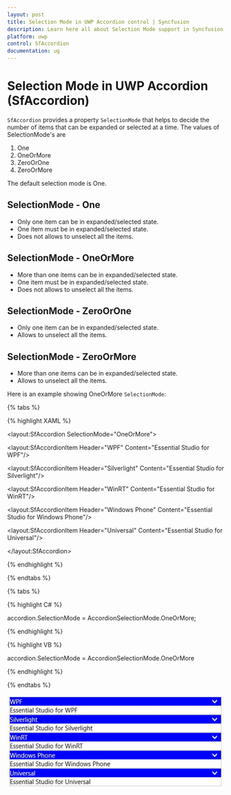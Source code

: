 ```yaml
---
layout: post
title: Selection Mode in UWP Accordion control | Syncfusion
description: Learn here all about Selection Mode support in Syncfusion UWP Accordion (SfAccordion) control and more.
platform: uwp
control: SfAccordion
documentation: ug
---
```


# Selection Mode in UWP Accordion (SfAccordion)

`SfAccordion` provides a property `SelectionMode` that helps to decide the number of items that can be expanded or selected at a time. The values of SelectionMode's are

1. One
2. OneOrMore
3. ZeroOrOne
4. ZeroOrMore

The default selection mode is One. 

## SelectionMode - One

* Only one item can be in expanded/selected state.
* One item must be in expanded/selected state.
* Does not allows to unselect all the items. 

## SelectionMode - OneOrMore

* More than one items can be in expanded/selected state. 
* One item must be in expanded/selected state.
* Does not allows to unselect all the items. 

## SelectionMode - ZeroOrOne

* Only one item can be in expanded/selected state.
* Allows to unselect all the items. 

## SelectionMode - ZeroOrMore

* More than one items can be in expanded/selected state.
* Allows to unselect all the items. 

Here is an example showing OneOrMore `SelectionMode`:

{% tabs %}

{% highlight XAML %}

<layout:SfAccordion SelectionMode="OneOrMore">

<layout:SfAccordionItem Header="WPF" Content="Essential Studio for WPF"/>

<layout:SfAccordionItem Header="Silverlight" Content="Essential Studio for Silverlight"/>

<layout:SfAccordionItem Header="WinRT" Content="Essential Studio for WinRT"/>

<layout:SfAccordionItem Header="Windows Phone" Content="Essential Studio for Windows Phone"/>

<layout:SfAccordionItem Header="Universal" Content="Essential Studio for Universal"/>

</layout:SfAccordion>

{% endhighlight %}

{% endtabs %}

{% tabs %}

{% highlight C# %}

accordion.SelectionMode = AccordionSelectionMode.OneOrMore;

{% endhighlight %}

{% highlight VB %}

accordion.SelectionMode = AccordionSelectionMode.OneOrMore

{% endhighlight %}

{% endtabs %}

![Selection-Mode-img1](Selection-Mode-images/Selection-Mode-img1.jpeg)


